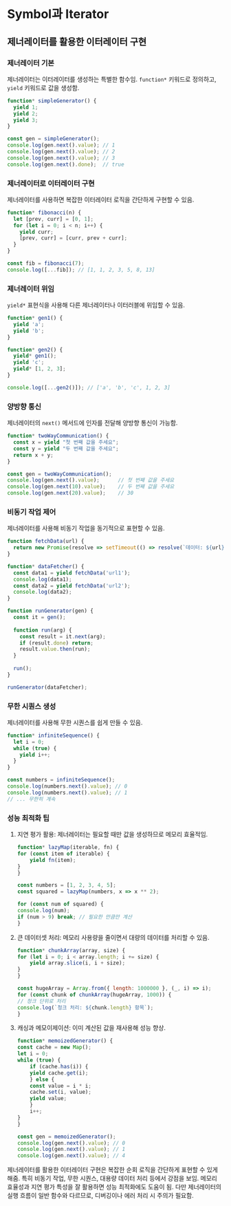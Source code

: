 # Symbol과 Iterator

## 제너레이터를 활용한 이터레이터 구현

### 제너레이터 기본

제너레이터는 이터레이터를 생성하는 특별한 함수임. `function*` 키워드로 정의하고, `yield` 키워드로 값을 생성함.

```javascript
function* simpleGenerator() {
  yield 1;
  yield 2;
  yield 3;
}

const gen = simpleGenerator();
console.log(gen.next().value); // 1
console.log(gen.next().value); // 2
console.log(gen.next().value); // 3
console.log(gen.next().done);  // true
```

### 제너레이터로 이터레이터 구현

제너레이터를 사용하면 복잡한 이터레이터 로직을 간단하게 구현할 수 있음.

```javascript
function* fibonacci(n) {
  let [prev, curr] = [0, 1];
  for (let i = 0; i < n; i++) {
    yield curr;
    [prev, curr] = [curr, prev + curr];
  }
}

const fib = fibonacci(7);
console.log([...fib]); // [1, 1, 2, 3, 5, 8, 13]
```

### 제너레이터 위임

`yield*` 표현식을 사용해 다른 제너레이터나 이터러블에 위임할 수 있음.

```javascript
function* gen1() {
  yield 'a';
  yield 'b';
}

function* gen2() {
  yield* gen1();
  yield 'c';
  yield* [1, 2, 3];
}

console.log([...gen2()]); // ['a', 'b', 'c', 1, 2, 3]
```

### 양방향 통신

제너레이터의 `next()` 메서드에 인자를 전달해 양방향 통신이 가능함.

```javascript
function* twoWayCommunication() {
  const x = yield "첫 번째 값을 주세요";
  const y = yield "두 번째 값을 주세요";
  return x + y;
}

const gen = twoWayCommunication();
console.log(gen.next().value);      // 첫 번째 값을 주세요
console.log(gen.next(10).value);    // 두 번째 값을 주세요
console.log(gen.next(20).value);    // 30
```

### 비동기 작업 제어

제너레이터를 사용해 비동기 작업을 동기적으로 표현할 수 있음.

```javascript
function fetchData(url) {
  return new Promise(resolve => setTimeout(() => resolve(`데이터: ${url}`), 1000));
}

function* dataFetcher() {
  const data1 = yield fetchData('url1');
  console.log(data1);
  const data2 = yield fetchData('url2');
  console.log(data2);
}

function runGenerator(gen) {
  const it = gen();
  
  function run(arg) {
    const result = it.next(arg);
    if (result.done) return;
    result.value.then(run);
  }
  
  run();
}

runGenerator(dataFetcher);
```

### 무한 시퀀스 생성

제너레이터를 사용해 무한 시퀀스를 쉽게 만들 수 있음.

```javascript
function* infiniteSequence() {
  let i = 0;
  while (true) {
    yield i++;
  }
}

const numbers = infiniteSequence();
console.log(numbers.next().value); // 0
console.log(numbers.next().value); // 1
// ... 무한히 계속
```

### 성능 최적화 팁

1. 지연 평가 활용: 제너레이터는 필요할 때만 값을 생성하므로 메모리 효율적임.

    ```javascript
    function* lazyMap(iterable, fn) {
    for (const item of iterable) {
        yield fn(item);
    }
    }

    const numbers = [1, 2, 3, 4, 5];
    const squared = lazyMap(numbers, x => x ** 2);

    for (const num of squared) {
    console.log(num);
    if (num > 9) break; // 필요한 만큼만 계산
    }
    ```

2. 큰 데이터셋 처리: 메모리 사용량을 줄이면서 대량의 데이터를 처리할 수 있음.

    ```javascript
    function* chunkArray(array, size) {
    for (let i = 0; i < array.length; i += size) {
        yield array.slice(i, i + size);
    }
    }

    const hugeArray = Array.from({ length: 1000000 }, (_, i) => i);
    for (const chunk of chunkArray(hugeArray, 1000)) {
    // 청크 단위로 처리
    console.log(`청크 처리: ${chunk.length} 항목`);
    }
    ```

3. 캐싱과 메모이제이션: 이미 계산된 값을 재사용해 성능 향상.

    ```javascript
    function* memoizedGenerator() {
    const cache = new Map();
    let i = 0;
    while (true) {
        if (cache.has(i)) {
        yield cache.get(i);
        } else {
        const value = i * i;
        cache.set(i, value);
        yield value;
        }
        i++;
    }
    }

    const gen = memoizedGenerator();
    console.log(gen.next().value); // 0
    console.log(gen.next().value); // 1
    console.log(gen.next().value); // 4
    ```

제너레이터를 활용한 이터레이터 구현은 복잡한 순회 로직을 간단하게 표현할 수 있게 해줌. 특히 비동기 작업, 무한 시퀀스, 대용량 데이터 처리 등에서 강점을 보임. 메모리 효율성과 지연 평가 특성을 잘 활용하면 성능 최적화에도 도움이 됨. 다만 제너레이터의 실행 흐름이 일반 함수와 다르므로, 디버깅이나 에러 처리 시 주의가 필요함.
